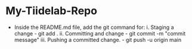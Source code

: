 # My-Tiidelab-Repo

- Inside the README.md file, add the git command for:
	i. Staging a change - git add .
	ii.  Committing and change - git commit -m "commit message"
	iii. Pushing a committed change. - git push -u origin main